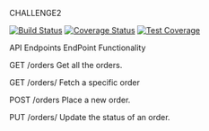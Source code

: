 CHALLENGE2

[![Build Status](https://travis-ci.org/PeterCapo/challenge2.svg?branch=develop)](https://travis-ci.org/PeterCapo/challenge2)
[![Coverage Status](https://coveralls.io/repos/github/PeterCapo/challenge2/badge.svg?branch=master)](https://coveralls.io/github/PeterCapo/challenge2?branch=master)
[![Test Coverage](https://api.codeclimate.com/v1/badges/3ed8671c4de83bbb17d8/test_coverage)](https://codeclimate.com/github/PeterCapo/challenge2/test_coverage)


API Endpoints
EndPoint	Functionality

GET /orders	Get all the orders.

GET /orders/	Fetch a specific order

POST /orders	Place a new order.

PUT /orders/	Update the status of an order.
